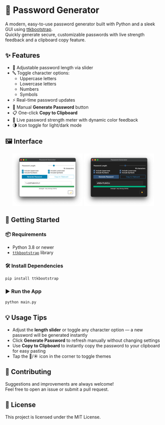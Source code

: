 # 🔐 Password Generator

A modern, easy-to-use password generator built with Python and a sleek GUI using [ttkbootstrap](https://ttkbootstrap.readthedocs.io/).  
Quickly generate secure, customizable passwords with live strength feedback and a clipboard copy feature.

## ✨ Features

- 📏 Adjustable password length via slider  
- 🔤 Toggle character options:
  - Uppercase letters
  - Lowercase letters
  - Numbers
  - Symbols  
- ⚡ Real-time password updates  
- 🔁 Manual **Generate Password** button  
- 📋 One-click **Copy to Clipboard**  
- 📶 Live password strength meter with dynamic color feedback  
- 🌗 Icon toggle for light/dark mode

## 🖼️ Interface

<p align="center">
  <img src="assets/light_mode.png" alt="Password Generator Light Mode" width="45%" />
  <img src="assets/dark_mode.png" alt="Password Generator Dark Mode" width="45%" />
</p>

## 🚀 Getting Started

### 📦 Requirements

- Python 3.8 or newer  
- [`ttkbootstrap`](https://pypi.org/project/ttkbootstrap/) library

### 🛠️ Install Dependencies

```bash
pip install ttkbootstrap
```

### ▶️ Run the App

```bash
python main.py
```

## 💡 Usage Tips

- Adjust the **length slider** or toggle any character option — a new password will be generated instantly  
- Click **Generate Password** to refresh manually without changing settings  
- Use **Copy to Clipboard** to instantly copy the password to your clipboard for easy pasting  
- Tap the 🌙/☀️ icon in the corner to toggle themes

## 🤝 Contributing

Suggestions and improvements are always welcome!  
Feel free to open an issue or submit a pull request.

## 📄 License

This project is licensed under the MIT License.


